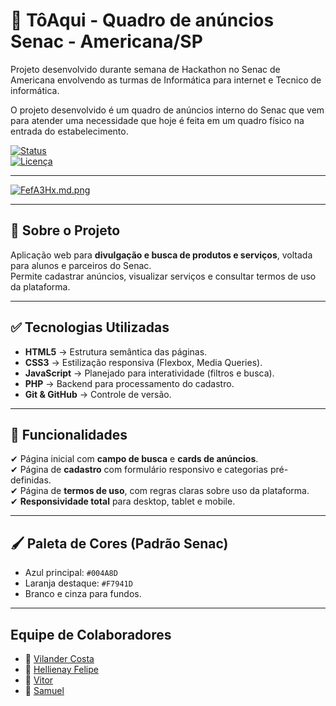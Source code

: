 
# 📌 TôAqui - Quadro de anúncios Senac -  Americana/SP

Projeto desenvolvido durante semana de Hackathon no Senac de Americana envolvendo as turmas de Informática para internet e Tecnico de informática.

O projeto desenvolvido é um quadro de anúncios interno do Senac que vem para atender uma necessidade que hoje é feita em um quadro físico na entrada do estabelecimento.


[![Status](https://img.shields.io/badge/status-em%20desenvolvimento-yellow)]()  
[![Licença](https://img.shields.io/badge/licença-MIT-green)]()  


---


[![FefA3Hx.md.png](https://iili.io/FefA3Hx.md.png)](https://freeimage.host/i/FefA3Hx)

---

## 📖 Sobre o Projeto
Aplicação web para **divulgação e busca de produtos e serviços**, voltada para alunos e parceiros do Senac.  
Permite cadastrar anúncios, visualizar serviços e consultar termos de uso da plataforma.

---

## ✅ **Tecnologias Utilizadas**
- **HTML5** → Estrutura semântica das páginas.
- **CSS3** → Estilização responsiva (Flexbox, Media Queries).
- **JavaScript** → Planejado para interatividade (filtros e busca).
- **PHP** → Backend para processamento do cadastro.
- **Git & GitHub** → Controle de versão.

---

## 🎯 **Funcionalidades**
✔ Página inicial com **campo de busca** e **cards de anúncios**.  
✔ Página de **cadastro** com formulário responsivo e categorias pré-definidas.  
✔ Página de **termos de uso**, com regras claras sobre uso da plataforma.  
✔ **Responsividade total** para desktop, tablet e mobile.  

---

## 🖌 **Paleta de Cores (Padrão Senac)**
- Azul principal: `#004A8D`
- Laranja destaque: `#F7941D`
- Branco e cinza para fundos.

---

## Equipe de Colaboradores

- 👤 [Vilander Costa](https://github.com/vilander)
- 👤 [Hellienay Felipe](https://github.com/hellienayfelipe)
- 👤 [Vitor](https://github.com/)
- 👤 [Samuel](https://github.com/)